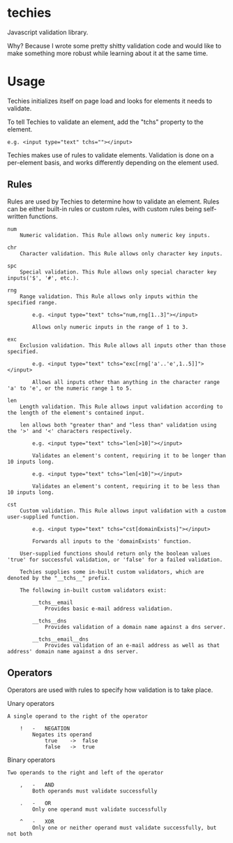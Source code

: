 techies
=======

Javascript validation library.

Why? Because I wrote some pretty shitty validation code and would like to make something more robust while learning about it at the same time.

Usage
=====

Techies initializes itself on page load and looks for elements it needs to validate.

To tell Techies to validate an element, add the "tchs" property to the element.

    e.g. <input type="text" tchs=""></input>


Techies makes use of rules to validate elements. Validation is done on a per-element basis, and works differently depending on the element used.

Rules
-----

Rules are used by Techies to determine how to validate an element. Rules can be either built-in rules or custom rules, with custom rules being self-written functions.

    num
        Numeric validation. This Rule allows only numeric key inputs.

    chr
        Character validation. This Rule allows only character key inputs.

    spc
        Special validation. This Rule allows only special character key inputs('$', '#', etc.).

    rng
        Range validation. This Rule allows only inputs within the specified range.

            e.g. <input type="text" tchs="num,rng[1..3]"></input>

            Allows only numeric inputs in the range of 1 to 3.

    exc
        Exclusion validation. This Rule allows all inputs other than those specified.

            e.g. <input type="text" tchs="exc[rng['a'..'e',1..5]]"></input>

            Allows all inputs other than anything in the character range 'a' to 'e', or the numeric range 1 to 5.

    len
        Length validation. This Rule allows input validation according to the length of the element's contained input.

        len allows both "greater than" and "less than" validation using the '>' and '<' characters respectively.

            e.g. <input type="text" tchs="len[>10]"></input>

            Validates an element's content, requiring it to be longer than 10 inputs long.

            e.g. <input type="text" tchs="len[<10]"></input>

            Validates an element's content, requiring it to be less than 10 inputs long.

    cst
        Custom validation. This Rule allows input validation with a custom user-supplied function.

            e.g. <input type="text" tchs="cst[domainExists]"></input>

            Forwards all inputs to the 'domainExists' function.

        User-supplied functions should return only the boolean values 'true' for successful validation, or 'false' for a failed validation.

        Techies supplies some in-built custom validators, which are denoted by the "__tchs__" prefix.

        The following in-built custom validators exist:

            __tchs__email
                Provides basic e-mail address validation.

            __tchs__dns
                Provides validation of a domain name against a dns server.

            __tchs__email__dns
                Provides validation of an e-mail address as well as that address' domain name against a dns server.

Operators
---------

Operators are used with rules to specify how validation is to take place.

Unary operators

    A single operand to the right of the operator

        !   -   NEGATION
            Negates its operand
                true    ->  false
                false   ->  true

Binary operators

    Two operands to the right and left of the operator

        ,   -   AND
            Both operands must validate successfully

        .   -   OR
            Only one operand must validate successfully

        ^   -   XOR
            Only one or neither operand must validate successfully, but not both
